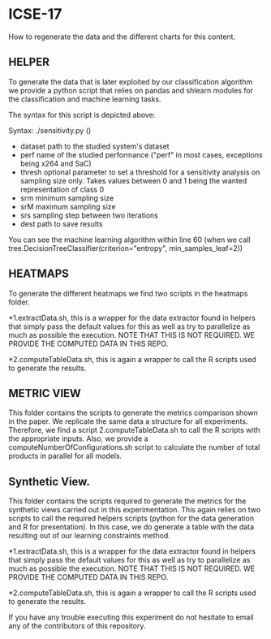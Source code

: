 # ICSE-17

How to regenerate the data and the different charts for this content.

## HELPER

To generate the data that is later exploited by our classification algorithm we provide a python script that relies on pandas and shlearn modules for the classification and machine learning tasks. 

The syntax for this script is depicted above:

Syntax: ./sensitivity.py <dataset> <perf> (<thresh>) <srm> <srM> <srs> <dest>
-  dataset     path to the studied system's dataset
-  perf        name of the studied performance ("perf" in most cases,
               exceptions being x264 and SaC)
-  thresh      optional parameter to set a threshold for a sensitivity analysis
               on sampling size only. Takes values between 0 and 1 being the
               wanted representation of class 0
-  srm         minimum sampling size
-  srM         maximum sampling size
-  srs         sampling step between two iterations
-  dest        path to save results


You can see the machine learning algorithm within line 60 (when we call tree.DecisionTreeClassifier(criterion="entropy", min_samples_leaf=2))

## HEATMAPS

To generate the different heatmaps we find two scripts in the heatmaps folder. 

*1.extractData.sh, this is a wrapper for the data extractor found in helpers that simply pass the default values for this as well as try to parallelize as much as possible the execution. NOTE THAT THIS IS NOT REQUIRED. WE PROVIDE THE COMPUTED DATA IN THIS REPO.

*2.computeTableData.sh, this is again a wrapper to call the R scripts used to generate the results.

## METRIC VIEW

This folder contains the scripts to generate the metrics comparison shown in the paper.  We replicate the same data a structure for all experiments. Therefore, we find a script 2.computeTableData.sh to call the R scripts with the appropriate inputs. Also, we provide a computeNumberOfConfigurations.sh script to calculate the number of total products in parallel for all models.

## Synthetic View.

This folder contains the scripts required to generate the metrics for the synthetic views carried out in this experimentation. This again relies on two scripts to call the required helpers scripts (python for the data generation and R for presentation). In this case, we do generate a table with the data resulting out of our learning constraints method. 

*1.extractData.sh, this is a wrapper for the data extractor found in helpers that simply pass the default values for this as well as try to parallelize as much as possible the execution. NOTE THAT THIS IS NOT REQUIRED. WE PROVIDE THE COMPUTED DATA IN THIS REPO.

*2.computeTableData.sh, this is again a wrapper to call the R scripts used to generate the results.

If you have any trouble executing this experiment do not hesitate to email any of the contributors of this repository.
